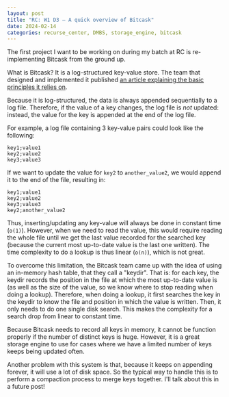 ```yaml
---
layout: post
title: "RC: W1 D3 — A quick overview of Bitcask"
date: 2024-02-14
categories: recurse_center, DMBS, storage_engine, bitcask
---
```


The first project I want to be working on during my batch at RC is re-implementing Bitcask from the ground up.

What is Bitcask?
It is a log-structured key-value store.
The team that designed and implemented it published [an article explaining the basic principles it relies on](https://riak.com/assets/bitcask-intro.pdf).

Because it is log-structured, the data is always appended sequentially to a log file.
Therefore, if the value of a key changes, the log file is _not_ updated: instead, the value for the key is appended at
the end of the log file.

For example, a log file containing 3 key-value pairs could look like the following:

```text
key1;value1
key2;value2
key3;value3
```

If we want to update the value for `key2` to `another_value2`, we would append it to the end of the file, resulting in:

```text
key1;value1
key2;value2
key3;value3
key2;another_value2
```

Thus, inserting/updating any key-value will always be done in constant time (`o(1)`).
However, when we need to read the value, this would require reading the whole file until we get the last value
recorded for the searched key (because the current most up-to-date value is the last one written). The time complexity to do a lookup is thus linear (`o(n)`), which is not great.

To overcome this limitation, the Bitcask team came up with the idea of using an in-memory hash table, that they call a
"keydir".
That is: for each key, the keydir records the position in the file at which the most up-to-date value is (as well as the
size of the value, so we know where to stop reading when doing a lookup).
Therefore, when doing a lookup, it first searches the key in the keydir to know the file and position in which the value is written. Then, it only needs to do one single
disk search.
This makes the complexity for a search drop from linear to constant time.

Because Bitcask needs to record all keys in memory, it cannot be function properly if the number of distinct keys is
huge.
However, it is a great storage engine to use for cases where we have a limited number of keys keeps being updated often.

Another problem with this system is that, because it keeps on appending forever, it will use a lot of disk space.
So the typical way to handle this is to perform a compaction process to merge keys together.
I'll talk about this in a future post!


